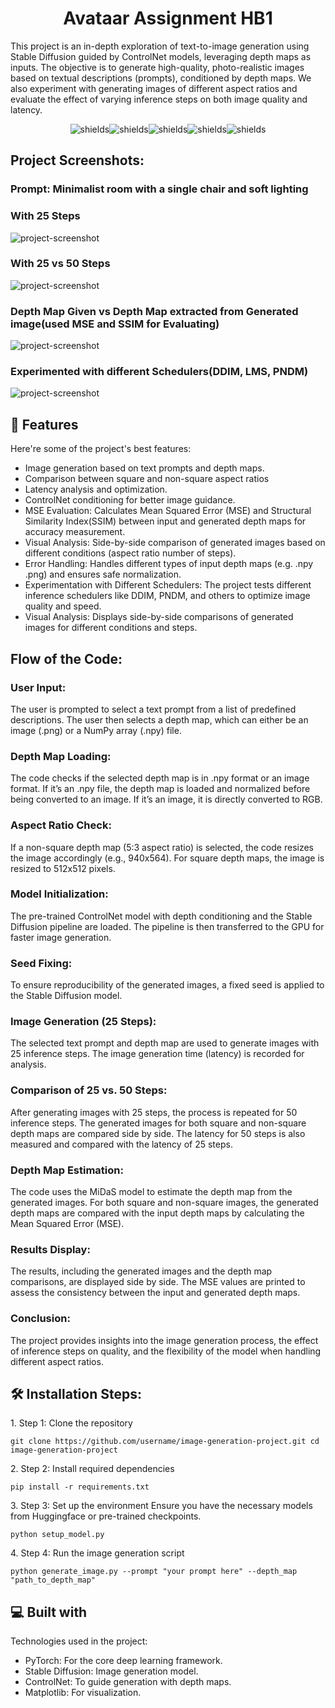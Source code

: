 <h1 align="center" id="title">Avataar Assignment HB1</h1>

<p id="description">This project is an in-depth exploration of text-to-image generation using Stable Diffusion guided by ControlNet models, leveraging depth maps as inputs. The objective is to generate high-quality, photo-realistic images based on textual descriptions (prompts), conditioned by depth maps. We also experiment with generating images of different aspect ratios and evaluate the effect of varying inference steps on both image quality and latency.</p>

<p align="center"><img src="https://img.shields.io/badge/Python-3.8-blue" alt="shields"><img src="https://img.shields.io/badge/PyTorch-1.10+-orange" alt="shields"><img src="https://img.shields.io/badge/License-MIT-green" alt="shields"><img src="https://img.shields.io/badge/StableDiffusion-v1.5-purple" alt="shields"><img src="https://img.shields.io/badge/ControlNet-enabled-red" alt="shields"></p>

<h2>Project Screenshots:</h2>
<h3>Prompt: Minimalist room with a single chair and soft lighting</h3>
<h3>With 25 Steps</h3>
<img src="https://github.com/user-attachments/assets/eecdfc21-088a-453c-aeee-62d789e9002b" alt="project-screenshot"/>
<h3>With 25 vs 50 Steps</h3>
<img src="https://github.com/user-attachments/assets/37d5bbe5-fe1c-4a66-b4a0-4dbc38fcdd51" alt="project-screenshot"/>
<h3>Depth Map Given vs Depth Map extracted from Generated image(used MSE and SSIM for Evaluating)</h3>
<img src="https://github.com/user-attachments/assets/892d9611-a02d-41cb-821d-0149bb61f2d0" alt="project-screenshot"/>
<h3>Experimented with different Schedulers(DDIM, LMS, PNDM)</h3>
<img src="https://github.com/user-attachments/assets/86082701-2fd8-4dd3-9d5a-6fdf0581cbea" alt="project-screenshot"/>
  
<h2>🧐 Features</h2>

Here're some of the project's best features:

*   Image generation based on text prompts and depth maps.
*   Comparison between square and non-square aspect ratios
*   Latency analysis and optimization.
*   ControlNet conditioning for better image guidance.
*   MSE Evaluation: Calculates Mean Squared Error (MSE) and Structural Similarity Index(SSIM) between input and generated depth maps for accuracy measurement.
*   Visual Analysis: Side-by-side comparison of generated images based on different conditions (aspect ratio number of steps).
*   Error Handling: Handles different types of input depth maps (e.g. .npy .png) and ensures safe normalization.
*   Experimentation with Different Schedulers: The project tests different inference schedulers like DDIM, PNDM, and others to optimize image quality and speed.
*   Visual Analysis: Displays side-by-side comparisons of generated images for different conditions and steps.

<h2>Flow of the Code:</h2>

<h3>User Input:</h3>

The user is prompted to select a text prompt from a list of predefined descriptions.
The user then selects a depth map, which can either be an image (.png) or a NumPy array (.npy) file.

<h3>Depth Map Loading:</h3>

The code checks if the selected depth map is in .npy format or an image format.
If it’s an .npy file, the depth map is loaded and normalized before being converted to an image.
If it’s an image, it is directly converted to RGB.

<h3>Aspect Ratio Check:</h3>

If a non-square depth map (5:3 aspect ratio) is selected, the code resizes the image accordingly (e.g., 940x564).
For square depth maps, the image is resized to 512x512 pixels.

<h3>Model Initialization:</h3>

The pre-trained ControlNet model with depth conditioning and the Stable Diffusion pipeline are loaded.
The pipeline is then transferred to the GPU for faster image generation.

<h3>Seed Fixing:</h3>

To ensure reproducibility of the generated images, a fixed seed is applied to the Stable Diffusion model.

<h3>Image Generation (25 Steps):</h3>

The selected text prompt and depth map are used to generate images with 25 inference steps.
The image generation time (latency) is recorded for analysis.

<h3>Comparison of 25 vs. 50 Steps:</h3>

After generating images with 25 steps, the process is repeated for 50 inference steps.
The generated images for both square and non-square depth maps are compared side by side.
The latency for 50 steps is also measured and compared with the latency of 25 steps.

<h3>Depth Map Estimation:</h3>

The code uses the MiDaS model to estimate the depth map from the generated images.
For both square and non-square images, the generated depth maps are compared with the input depth maps by calculating the Mean Squared Error (MSE).

<h3>Results Display:</h3>

The results, including the generated images and the depth map comparisons, are displayed side by side.
The MSE values are printed to assess the consistency between the input and generated depth maps.

<h3>Conclusion:</h3>

The project provides insights into the image generation process, the effect of inference steps on quality, and the flexibility of the model when handling different aspect ratios.


<h2>🛠️ Installation Steps:</h2>

<p>1. Step 1: Clone the repository</p>

```
git clone https://github.com/username/image-generation-project.git cd image-generation-project
```

<p>2. Step 2: Install required dependencies</p>

```
pip install -r requirements.txt
```

<p>3. Step 3: Set up the environment Ensure you have the necessary models from Huggingface or pre-trained checkpoints.</p>

```
python setup_model.py
```

<p>4. Step 4: Run the image generation script</p>

```
python generate_image.py --prompt "your prompt here" --depth_map "path_to_depth_map"
```

  
  
<h2>💻 Built with</h2>

Technologies used in the project:

*   PyTorch: For the core deep learning framework.
*   Stable Diffusion: Image generation model.
*   ControlNet: To guide generation with depth maps.
*   Matplotlib: For visualization.
